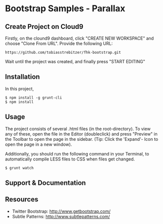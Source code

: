 # Bootstrap Samples - Parallax

## Create Project on Cloud9

Firstly, on the clound9 dashboard, click "CREATE NEW WORKSPACE" and choose "Clone From URL". Provide the following URL:
  
    https://github.com/tobiasstrebitzer/fhk-bootstrap.git

Wait until the project was created, and finally press "START EDITING"

## Installation

In this project, 

    $ npm install -g grunt-cli
    $ npm install

## Usage

The project consists of several .html files (in the root-directory). To view any of these, open the file in the Editor (doubleclick) and press "Preview" in the Toolbar to open the page in the sidebar. (Tip: Click the 'Expand'- Icon to open the page in a new window).

Additionally, you should run the following command in your Terminal, to automatically compile LESS files to CSS when files get changed.

    $ grunt watch

## Support & Documentation

## Resources

* Twitter Bootstrap: http://www.getbootstrap.com/
* Subtle Patterns: http://www.subtlepatterns.com/